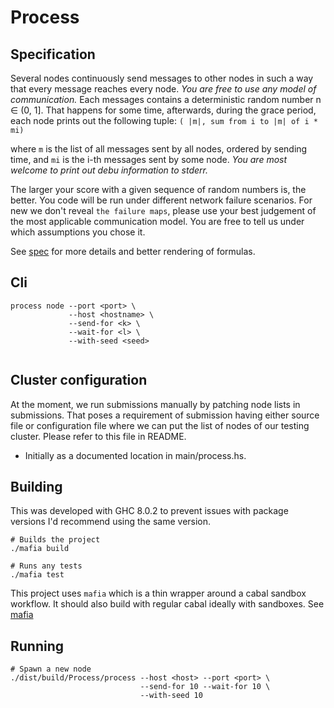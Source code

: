 Process
=====

Specification
-----

Several nodes continuously send messages to other nodes in such a way that every message reaches
every node. *You are free to use any model of communication.* Each messages contains a deterministic
random number n ∈ (0, 1]. That happens for some time, afterwards, during the grace period, each
node prints out the following tuple: `( |m|, sum from i to |m| of i * mi) `

where `m` is the list of all messages sent by all nodes, ordered by sending time,
and `mi` is the i-th messages sent by some node. *You are most welcome to print out debu information
to stderr.*

The larger your score with a given sequence of random numbers is, the better. You code will be run
under different network failure scenarios. For new we don't reveal `the failure maps`, please use
your best judgement of the most applicable communication model. You are free to tell us under which
assumptions you chose it.

See [spec](doc/CH_OTP_Test_Task.pdf) for more details and better rendering of formulas.

Cli
-----

``` shell
process node --port <port> \
             --host <hostname> \
             --send-for <k> \
             --wait-for <l> \
             --with-seed <seed>


```

Cluster configuration
-----

At the moment, we run submissions manually by patching node lists in submissions.
That poses a requirement of submission having either source file or configuration
file where we can put the list of nodes of our testing cluster. Please refer to
this file in README.

 * Initially as a documented location in main/process.hs.

Building
-----

This was developed with GHC 8.0.2 to prevent issues with package versions I'd recommend using the
same version.

``` shell
# Builds the project
./mafia build

# Runs any tests
./mafia test

```

This project uses `mafia` which is a thin wrapper around a cabal sandbox workflow. It should also
build with regular cabal ideally with sandboxes. See [mafia](https://github.com/ambiata/mafia)

Running
-----

``` shell
# Spawn a new node
./dist/build/Process/process --host <host> --port <port> \
                             --send-for 10 --wait-for 10 \
                             --with-seed 10
```

